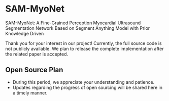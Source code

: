 # SAM-MyoNet
SAM-MyoNet: A Fine-Grained Perception Myocardial Ultrasound Segmentation Network Based on Segment Anything Model with Prior Knowledge Driven


Thank you for your interest in our project! Currently, the full source code is not publicly available. We plan to release the complete implementation after the related paper is accepted. 

## Open Source Plan
- During this period, we appreciate your understanding and patience. 
- Updates regarding the progress of open sourcing will be shared here in a timely manner.
